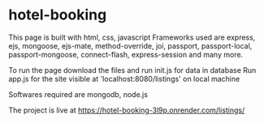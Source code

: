 # hotel-booking

This page is built with html, css, javascript
Frameworks used are express, ejs, mongoose, ejs-mate, method-override, joi, passport, passport-local, passport-mongoose, connect-flash, express-session and many more.

To run the page download the files and run init.js for data in database
Run app.js for the site visible at 'localhost:8080/listings' on local machine

Softwares required are mongodb, node.js

The project is live at https://hotel-booking-3l9p.onrender.com/listings/
